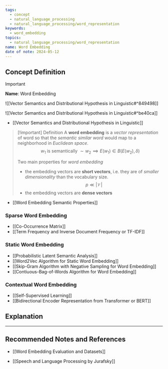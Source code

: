 ```yaml
---
tags:
  - concept
  - natural_language_processing
  - natural_language_processing/word_representation
keywords:
  - word_embedding
topics:
  - natural_language_processing/word_representation
name: Word Embedding
date of note: 2024-05-12
---
```


## Concept Definition

>[!important]
>**Name**: Word Embedding

![[Vector Semantics and Distributional Hypothesis in Linguistic#^849498]]

![[Vector Semantics and Distributional Hypothesis in Linguistic#^be40ca]]

- [[Vector Semantics and Distributional Hypothesis in Linguistic]]

>[!important] Definition
>A **word embedding** is a *vector representation* of word so that the *semantic similar word* would map to a neighborhood in *Euclidean space*.
>$$
>w_{1} \text{ is semantically }\sim w_{2} \implies E(w_{1}) \in B(E(w_{2}), \delta)
>$$
>
>Two main properties for *word embedding*
>- the embedding vectors are **short vectors**, i.e. they are of *smaller dimensionality* than the vocabulary size. $$p \ll |\mathcal{V}|$$
>- the embedding vectors are **dense vectors**

- [[Word Embedding Semantic Properties]]

### Sparse Word Embedding

- [[Co-Occurrence Matrix]]
- [[Term Frequency and Inverse Document Frequency or TF-IDF]]

### Static Word Embedding


- [[Probabilistic Latent Semantic Analysis]]
- [[Word2Vec Algorithm for Static Word Embedding]]
- [[Skip-Gram Algorithm with Negative Sampling for Word Embedding]]
- [[Contiuous-Bag-of-Words Algorithm for Word Embedding]]


### Contextual Word Embedding

- [[Self-Supervised Learning]]
- [[Bidirectional Encoder Representation from Transformer or BERT]]


## Explanation





-----------
##  Recommended Notes and References






- [[Word Embedding Evaluation and Datasets]]


- [[Speech and Language Processing by Jurafsky]] 